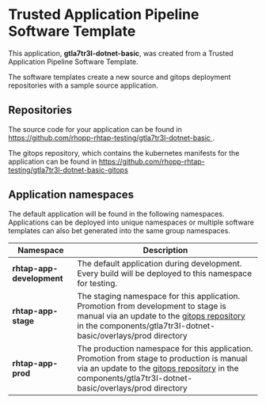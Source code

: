 # Trusted Application Pipeline Software Template

This application, **gtla7tr3l-dotnet-basic**, was created from a Trusted Application Pipeline Software Template.

The software templates create a new source and gitops deployment repositories with a sample source application. 

## Repositories

The source code for your application can be found in [https://github.com/rhopp-rhtap-testing/gtla7tr3l-dotnet-basic ](https://github.com/rhopp-rhtap-testing/gtla7tr3l-dotnet-basic ).
 
The gitops repository, which contains the kubernetes manifests for the application can be found in 
[https://github.com/rhopp-rhtap-testing/gtla7tr3l-dotnet-basic-gitops ](https://github.com/rhopp-rhtap-testing/gtla7tr3l-dotnet-basic-gitops ) 

## Application namespaces 

The default application will be found in the following namespaces. Applications can be deployed into unique namespaces or multiple software templates can also bet generated into the same group namespaces.  

|  Namespace   |  Description   |  
| -------- | -------- |   
| **rhtap-app-development** | The default application during development. Every build will be deployed to this namespace for testing. | 
| **rhtap-app-stage** | The staging namespace for this application. Promotion from development to stage is manual via an update to the [gitops repository](https://github.com/rhopp-rhtap-testing/gtla7tr3l-dotnet-basic-gitops ) in the components/gtla7tr3l-dotnet-basic/overlays/prod directory |  
| **rhtap-app-prod** | The production namespace for this application. Promotion from stage to production is manual via an update to the [gitops repository](https://github.com/rhopp-rhtap-testing/gtla7tr3l-dotnet-basic-gitops ) in the components/gtla7tr3l-dotnet-basic/overlays/prod directory | 